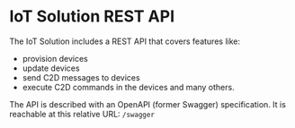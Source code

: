 # IoT Solution REST API

The IoT Solution includes a REST API that covers features like:
 - provision devices
 - update devices
 - send C2D messages to devices
 - execute C2D commands in the devices
and many others.

The API is described with an OpenAPI (former Swagger) specification.
It is reachable at this relative URL:
`/swagger`
